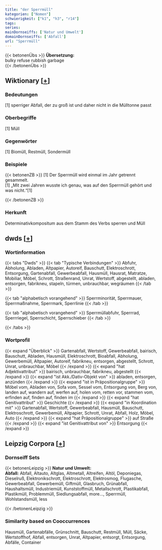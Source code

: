 ```yaml
---
title: "der Sperrmüll"
kategorien: ["Nomen"]
schwierigkeit: ["k1", "h3", "r14"]
tags:
series:
mainDornseiffs: ['Natur und Umwelt']
domainDornseiffs: ['Abfall']
url: "Sperrmüll"
---
```


{{< betonenÜbs >}}
**Übersetzung:**  
bulky refuse rubbish garbage  
{{< /betonenÜbs >}}

## Wiktionary [[+](https://de.wiktionary.org/wiki/Sperrmüll)]

### Bedeutungen
[1] sperriger Abfall, der zu groß ist und daher nicht in die Mülltonne passt  

### Oberbegriffe
[1] Müll  

### Gegenwörter
[1] Biomüll, Restmüll, Sondermüll  

### Beispiele
{{< betonenZB >}}
[1] Der Sperrmüll wird einmal im Jahr getrennt gesammelt.  
[1] „Mit zwei Jahren wusste ich genau, was auf den Sperrmüll gehört und was nicht.“[1]  

{{< /betonenZB >}}
### Herkunft
Determinativkompositum aus dem Stamm des Verbs sperren und Müll  



## dwds [[+](https://www.dwds.de/wb/Sperrmüll)]

### Wortinformation
{{< tabs "Dwds" >}}
{{< tab "Typische Verbindungen" >}}
Abfuhr, Abholung, Abladen, Altpapier, Autoreif, Bauschutt, Elektroschrott, Entsorgung, Gartenabfall, Gewerbeabfall, Hausmüll, Hausrat, Matratze, Mobiliar, Möbel, Schrott, Straßenrand, Unrat, Wertstoff, abgestellt, abladen, entsorgen, fabrikneu, stapeln, türmen, unbrauchbar, wegräumen
{{< /tab >}}

{{< tab "alphabetisch vorangehend" >}}
Sperrminorität, Sperrmauer, Sperrmaßnahme, Sperrmark, Sperrlinie
{{< /tab >}}

{{< tab "alphabetisch vorangehend" >}}
Sperrmüllabfuhr, Sperrrad, Sperrriegel, Sperrschicht, Sperrschieber
{{< /tab >}}

{{< /tabs >}}

### Wortprofil
{{< expand "Überblick" >}} Gartenabfall, Wertstoff, Gewerbeabfall, bairisch, Bauschutt, Abladen, Hausmüll, Elektroschrott, Bioabfall, Abholung, Gewerbemüll, Altpapier, Autoreif, fabrikneu, entsorgen, abgestellt, Schrott, Unrat, unbrauchbar, Möbel {{< /expand >}}
{{< expand "hat Adjektivattribut" >}} bairisch, unbrauchbar, fabrikneu, abgestellt {{< /expand >}}
{{< expand "ist Akk./Dativ-Objekt von" >}} abladen, entsorgen, anzünden {{< /expand >}}
{{< expand "ist in Präpositionalgruppe" >}} Möbel vom, Abladen von, Sofa vom, Sessel vom, Entsorgung von, Berg von, landen auf, wandern auf, werfen auf, holen vom, retten vor, stammen vom, erfinden auf, finden auf, finden im {{< /expand >}}
{{< expand "hat Genitivattribut" >}} Geschichte {{< /expand >}}
{{< expand "in Koordination mit" >}} Gartenabfall, Wertstoff, Gewerbeabfall, Hausmüll, Bauschutt, Elektroschrott, Gewerbemüll, Altpapier, Schrott, Unrat, Abfall, Holz, Möbel, Auto {{< /expand >}}
{{< expand "hat Präpositionalgruppe" >}} auf Straße {{< /expand >}}
{{< expand "ist Genitivattribut von" >}} Entsorgung {{< /expand >}}

## Leipzig Corpora [[+](https://corpora.uni-leipzig.de/en/res?word=Sperrmüll&corpusId=deu_newscrawl-public_2018)]

### Dornseiff Sets
{{< betonenLeipzig >}}
**Natur und Umwelt:**  
**Abfall:** Abfall, Altauto, Altglas, Altmetall, Altreifen, Altöl, Deponiegas, Dieselruß, Elektronikschrott, Elektroschrott, Elektrosmog, Flugasche, Gewerbeabfall, Gewerbemüll, Giftmüll, Glasbruch, Grünabfall, Haushaltsmüll, Industriemüll, Kunststoffmüll, Metallschrott, Plastikabfall, Plastikmüll, Problemmüll, Siedlungsabfall, more..., Sperrmüll, Wohlstandsmüll, less  

{{< /betonenLeipzig >}}

### Similarity based on Cooccurrences
Hausmüll, Gartenabfälle, Grünschnitt, Bauschutt, Restmüll, Müll, Säcke, Wertstoffhof, Abfall, entsorgen, Unrat, Altpapier, entsorgt, Entsorgung, Abfälle, Container

